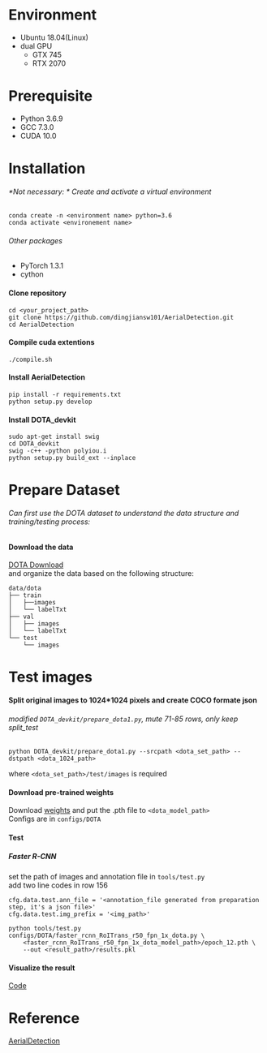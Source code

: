 # Environment
+ Ubuntu 18.04(Linux)
+ dual GPU
  - GTX 745
  - RTX 2070

# Prerequisite
+ Python 3.6.9
+ GCC 7.3.0
+ CUDA 10.0

# Installation
###### *Not necessary: * Create and activate a virtual environment 
```
conda create -n <environment name> python=3.6
conda activate <environement name>
```
###### Other packages  
+ PyTorch 1.3.1
+ cython

#### Clone repository
```
cd <your_project_path>  
git clone https://github.com/dingjiansw101/AerialDetection.git  
cd AerialDetection
```

#### Compile cuda extentions
```
./compile.sh
```

#### Install AerialDetection
```
pip install -r requirements.txt
python setup.py develop
```

#### Install DOTA_devkit
```
sudo apt-get install swig
cd DOTA_devkit
swig -c++ -python polyiou.i
python setup.py build_ext --inplace
```

# Prepare Dataset
###### Can first use the DOTA dataset to understand the data structure and training/testing process:
#### Download the data
[DOTA Download](https://captain-whu.github.io/DOTA/dataset.html)  
and organize the data based on the following structure:  
```
data/dota
├── train
│   ├──images
│   └── labelTxt
├── val
│   ├── images
│   └── labelTxt
└── test
    └── images
```

# Test images
#### Split original images to 1024*1024 pixels and create COCO formate json
###### modified `DOTA_devkit/prepare_dota1.py`, mute 71-85 rows, only keep split_test
```
python DOTA_devkit/prepare_dota1.py --srcpath <dota_set_path> --dstpath <dota_1024_path>
```
where `<dota_set_path>/test/images` is required  

#### Download pre-trained weights
Download [weights](https://drive.google.com/drive/folders/1IsVLm7Yrwo18jcx0XjnCzFQQaf1WQEv8) and put the .pth file to `<dota_model_path>`  
Configs are in `configs/DOTA`

#### Test
##### Faster R-CNN
set the path of images and annotation file in `tools/test.py`  
add two line codes in row 156
```
cfg.data.test.ann_file = '<annotation_file generated from preparation step, it's a json file>'
cfg.data.test.img_prefix = '<img_path>'
```
```
python tools/test.py configs/DOTA/faster_rcnn_RoITrans_r50_fpn_1x_dota.py \
    <faster_rcnn_RoITrans_r50_fpn_1x_dota_model_path>/epoch_12.pth \ 
    --out <result_path>/results.pkl
```

#### Visualize the result
[Code](https://github.com/ReehcQ/satellite/blob/master/code/test.py)

# Reference 
[AerialDetection](https://github.com/dingjiansw101/AerialDetection)
